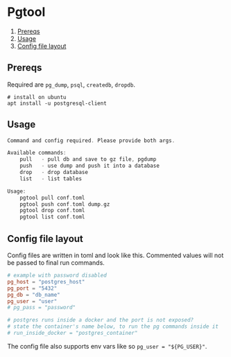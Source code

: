 # Pgtool

<!--- mdtoc: toc begin -->

1. [Prereqs](#prereqs)
2. [Usage](#usage)
3. [Config file layout](#config-file-layout)<!--- mdtoc: toc end -->

## Prereqs

Required are `pg_dump`, `psql`, `createdb`, `dropdb`.

```shell
# install on ubuntu
apt install -u postgresql-client
```

## Usage

```go mdox-exec="cat doc/help.txt"
Command and config required. Please provide both args.

Available commands:
    pull   - pull db and save to gz file, pgdump
    push   - use dump and push it into a database
    drop   - drop database
    list   - list tables

Usage:
    pgtool pull conf.toml
    pgtool push conf.toml dump.gz
    pgtool drop conf.toml
    pgtool list conf.toml
```

## Config file layout

Config files are written in toml and look like this. Commented values will not be passed to final run commands.

```toml
# example with password disabled
pg_host = "postgres_host"
pg_port = "5432"
pg_db = "db_name"
pg_user = "user"
# pg_pass = "password"

# postgres runs inside a docker and the port is not exposed?
# state the container's name below, to run the pg commands inside it
# run_inside_docker = "postgres_container"
```

The config file also supports env vars like so `pg_user = "${PG_USER}"`.
